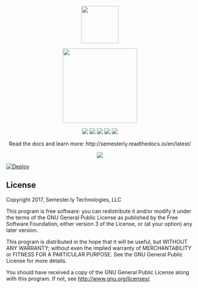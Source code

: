 <p align="center"><a href="https://semester.ly" target="_blank"><img width="100"src="https://semester.ly/static/img/logo2.0-32x32.png"></a></p>
<p align="center"><a href="https://semester.ly" target="_blank"><img width="200" src="http://i.imgur.com/9mMP9bY.png"/></a></p>

<p align="center">
  <a href="https://travis-ci.com/noahpresler/semesterly"><img src="https://travis-ci.com/noahpresler/semesterly.svg?token=4y9SYQsb7pCqAsUpdN2F&branch=master"></a>
  <a href="https://www.gnu.org/licenses/gpl-3.0"><img src="https://img.shields.io/badge/License-GPL%20v3-blue.svg"/></a>
   <a href="https://github.com/noahpresler/semesterly/pulls"><img src="https://img.shields.io/badge/PRs-welcome-brightgreen.svg"/></a>
   <a href="http://semesterly.readthedocs.io/en/latest/"><img src="https://readthedocs.org/projects/docs/badge/?version=latest"/></a>
  <a href="https://travis-ci.org/noahpresler/semesterly/"><img src="https://travis-ci.org/noahpresler/semesterly.svg?branch=master"/></a>
</p>

<p align="center">
Read the docs and learn more: http://semesterly.readthedocs.io/en/latest/
</p>

<p align="center"><img src="http://i.imgur.com/G543QPJ.jpg"></p>

[![Deploy](https://www.herokucdn.com/deploy/button.svg)](https://heroku.com/deploy)

## License

Copyright 2017, Semester.ly Technologies, LLC

This program is free software: you can redistribute it and/or modify
it under the terms of the GNU General Public License as published by
the Free Software Foundation, either version 3 of the License, or
(at your option) any later version.

This program is distributed in the hope that it will be useful,
but WITHOUT ANY WARRANTY; without even the implied warranty of
MERCHANTABILITY or FITNESS FOR A PARTICULAR PURPOSE.  See the
GNU General Public License for more details.

You should have received a copy of the GNU General Public License
along with this program.  If not, see <http://www.gnu.org/licenses/>.
